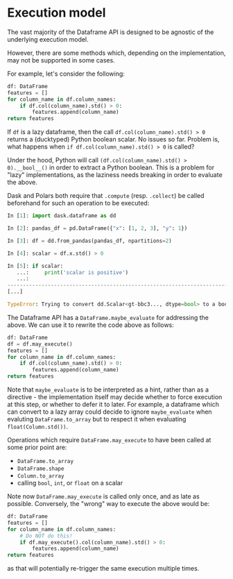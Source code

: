 # Execution model

The vast majority of the Dataframe API is designed to be agnostic of the
underlying execution model.

However, there are some methods which, depending on the implementation, may
not be supported in some cases.

For example, let's consider the following:
```python
df: DataFrame
features = []
for column_name in df.column_names:
    if df.col(column_name).std() > 0:
        features.append(column_name)
return features
```
If `df` is a lazy dataframe, then the call `df.col(column_name).std() > 0` returns
a (ducktyped) Python boolean scalar. No issues so far. Problem is,
what happens when `if df.col(column_name).std() > 0` is called?

Under the hood, Python will call `(df.col(column_name).std() > 0).__bool__()` in
order to extract a Python boolean. This is a problem for "lazy" implementations,
as the laziness needs breaking in order to evaluate the above.

Dask and Polars both require that `.compute` (resp. `.collect`) be called beforehand
for such an operation to be executed:
  ```python
  In [1]: import dask.dataframe as dd
  
  In [2]: pandas_df = pd.DataFrame({"x": [1, 2, 3], "y": 1})
  
  In [3]: df = dd.from_pandas(pandas_df, npartitions=2)
  
  In [4]: scalar = df.x.std() > 0
  
  In [5]: if scalar:
     ...:     print('scalar is positive')
     ...:
  ---------------------------------------------------------------------------
  [...]
  
  TypeError: Trying to convert dd.Scalar<gt-bbc3..., dtype=bool> to a boolean value. Because Dask objects are lazily evaluated, they cannot be converted to a boolean value or used in boolean conditions like if statements. Try calling .compute() to force computation prior to converting to a boolean value or using in a conditional statement.
  ```

The Dataframe API has a `DataFrame.maybe_evaluate` for addressing the above. We can use it to rewrite the code above
as follows:
```python
df: DataFrame
df = df.may_execute()
features = []
for column_name in df.column_names:
    if df.col(column_name).std() > 0:
        features.append(column_name)
return features
```

Note that `maybe_evaluate` is to be interpreted as a hint, rather than as a directive -
the implementation itself may decide
whether to force execution at this step, or whether to defer it to later.
For example, a dataframe which can convert to a lazy array could decide to ignore
`maybe_evaluate` when evaluting `DataFrame.to_array` but to respect it when evaluating
`float(Column.std())`.

Operations which require `DataFrame.may_execute` to have been called at some prior
point are:
- `DataFrame.to_array`
- `DataFrame.shape`
- `Column.to_array`
- calling `bool`, `int`, or `float` on a scalar 

Note now `DataFrame.may_execute` is called only once, and as late as possible.
Conversely, the "wrong" way to execute the above would be:

```python
df: DataFrame
features = []
for column_name in df.column_names:
    # Do NOT do this!
    if df.may_execute().col(column_name).std() > 0:
        features.append(column_name)
return features
```
as that will potentially re-trigger the same execution multiple times.

